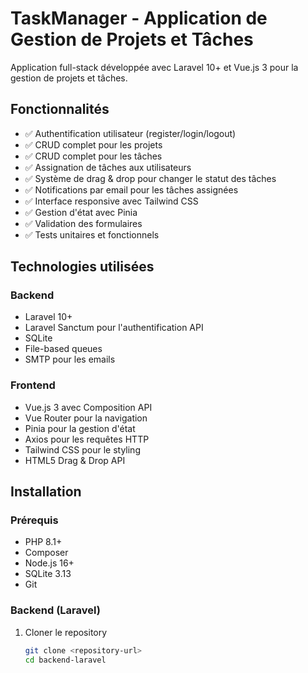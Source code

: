 # TaskManager - Application de Gestion de Projets et Tâches

Application full-stack développée avec Laravel 10+ et Vue.js 3 pour la gestion de projets et tâches.

## Fonctionnalités

- ✅ Authentification utilisateur (register/login/logout)
- ✅ CRUD complet pour les projets
- ✅ CRUD complet pour les tâches
- ✅ Assignation de tâches aux utilisateurs
- ✅ Système de drag & drop pour changer le statut des tâches
- ✅ Notifications par email pour les tâches assignées
- ✅ Interface responsive avec Tailwind CSS
- ✅ Gestion d'état avec Pinia
- ✅ Validation des formulaires
- ✅ Tests unitaires et fonctionnels

## Technologies utilisées

### Backend
- Laravel 10+
- Laravel Sanctum pour l'authentification API
- SQLite
- File-based queues
- SMTP pour les emails

### Frontend
- Vue.js 3 avec Composition API
- Vue Router pour la navigation
- Pinia pour la gestion d'état
- Axios pour les requêtes HTTP
- Tailwind CSS pour le styling
- HTML5 Drag & Drop API

## Installation

### Prérequis
- PHP 8.1+
- Composer
- Node.js 16+
- SQLite 3.13
- Git

### Backend (Laravel)

1. Cloner le repository
   ```bash
   git clone <repository-url>
   cd backend-laravel